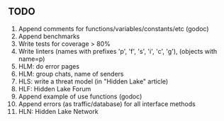 ## TODO 

1. Append comments for functions/variables/constants/etc (godoc)
2. Append benchmarks
3. Write tests for coverage > 80%
4. Write linters (names with prefixes 'p', 'f', 's', 'i', 'c', 'g'), (objects with name=p)
5. HLM: do error pages
6. HLM: group chats, name of senders
7. HLS: write a threat model (in "Hidden Lake" article)
8. HLF: Hidden Lake Forum
9. Append example of use functions (godoc)
10. Append errors (as traffic/database) for all interface methods
11. HLN: Hidden Lake Network
